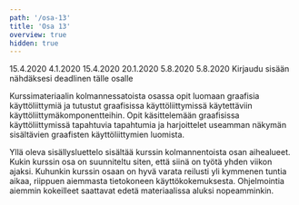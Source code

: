 ```yaml
---
path: '/osa-13'
title: 'Osa 13'
overview: true
hidden: true
---
```


<only-for-course-variant variant="dl">
  <deadline>15.4.2020</deadline>
</only-for-course-variant>

<only-for-course-variant variant="nodl">
  <deadline>4.1.2020</deadline>
</only-for-course-variant>

<only-for-course-variant variant="ohja-dl">
  <deadline>15.4.2020</deadline>
</only-for-course-variant>

<only-for-course-variant variant="ohja-nodl">
  <deadline>20.1.2020</deadline>
</only-for-course-variant>

<only-for-course-variant variant="kesa-dl">
  <deadline>5.8.2020</deadline>
</only-for-course-variant>

<only-for-course-variant variant="kesa-ohja-dl">
  <deadline>5.8.2020</deadline>
</only-for-course-variant>

<only-for-not-logged-in>
  <deadline>Kirjaudu sisään nähdäksesi deadlinen tälle osalle</deadline>
</only-for-not-logged-in>

Kurssimateriaalin kolmannessatoista osassa opit luomaan graafisia käyttöliittymiä ja tutustut graafisissa käyttöliittymissä käytettäviin käyttöliittymäkomponentteihin. Opit käsittelemään graafisissa käyttöliittymissä tapahtuvia tapahtumia ja harjoittelet useamman näkymän sisältävien graafisten käyttöliittymien luomista.


<please-login></please-login>

<pages-in-this-section></pages-in-this-section>

Yllä oleva sisällysluettelo sisältää kurssin kolmannentoista osan aihealueet. Kukin kurssin osa on suunniteltu siten, että siinä on työtä yhden viikon ajaksi. Kuhunkin kurssin osaan on hyvä varata reilusti yli kymmenen tuntia aikaa, riippuen aiemmasta tietokoneen käyttökokemuksesta. Ohjelmointia aiemmin kokeilleet saattavat edetä materiaalissa aluksi nopeamminkin.

<exercises-in-this-section></exercises-in-this-section>
